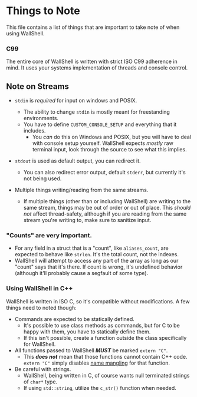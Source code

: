 # Things to Note

This file contains a list of things that are important to take note of when using WallShell.

### C99

The entire core of WallShell is written with strict ISO C99 adherence in mind. It uses your systems implementation of threads and console control.

## Note on Streams

- `stdin` is *required* for input on windows and POSIX.
    - The ability to change `stdin` is mostly meant for freestanding environments.
    - You have to define `CUSTOM_CONSOLE_SETUP` and everything that it includes.
        - You *can* do this on Windows and POSIX, but you will have to deal with console setup yourself.
          WallShell expects *mostly* raw terminal input, look through the source to see what this implies.
- `stdout` is used as default output, you can redirect it.
    - You can also redirect error output, default `stderr`, but currently it's not being used.

- Multiple things writing/reading from the same streams.
    - If multiple things (other than or including WallShell) are writing to the same stream, things may be out of order
      or out of place.
      This *should not* affect thread-safety, although if you are reading from the same stream you're writing to, make
      sure to sanitize input.

### "Counts" are very important.

- For any field in a struct that is a "count", like `aliases_count`, are expected to behave like `strlen`. It's the
  total count, not the indexes.
- WallShell will attempt to access any part of the array as long as our "count" says that it's there. If count is wrong,
  it's undefined behavior (although it'll probably cause a segfault of some type).

### Using WallShell in C++

WallShell is written in ISO C, so it's compatible without modifications. A few things need to noted though:

- Commands are expected to be statically defined.
    - It's possible to use class methods as commands, but for C to be happy with them, you have to statically define
      them.
    - If this isn't possible, create a function outside the class specifically for WallShell.
- All functions passed to WallShell ***MUST*** be marked `extern "C"`.
    - This ***does not*** mean that those functions cannot contain C++ code.
      `extern "C"` simply disables [name mangling](https://en.wikipedia.org/wiki/Name_mangling) for that function.
- Be careful with strings.
    - WallShell, being written in C, of course wants null terminated strings of `char*` type.
    - If using `std::string`, utilize the `c_str()` function when needed.
